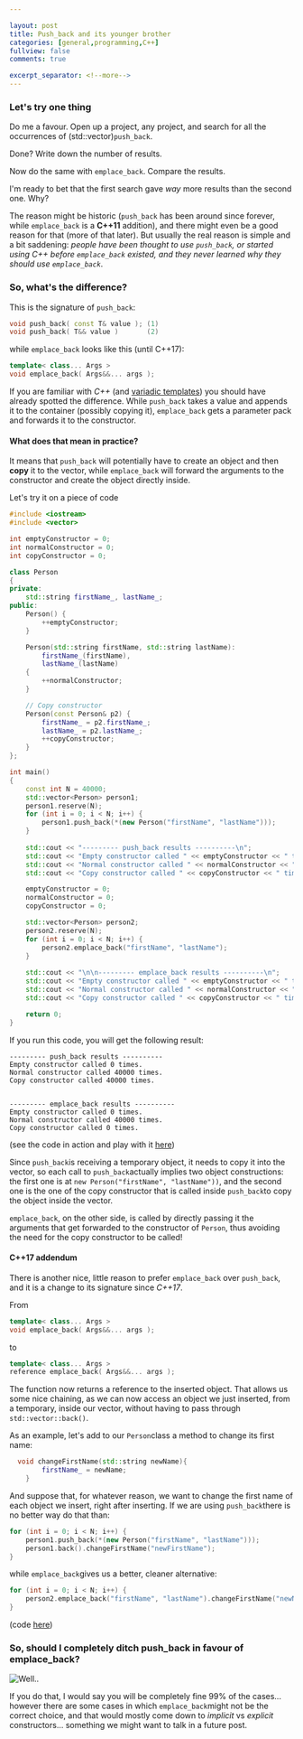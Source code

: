 ```yaml
---

layout: post
title: Push_back and its younger brother
categories: [general,programming,C++]
fullview: false
comments: true

excerpt_separator: <!--more-->
---
```


### Let's try one thing

Do me a favour. Open up a project, any project, and search for all the occurrences of (std::vector)`push_back`.

Done? Write down the number of results.

Now do the same with `emplace_back`. Compare the results.

<!--more-->


I'm ready to bet that the first search gave *way* more results than the second one. Why?

The reason might be historic (`push_back` has been around since forever, while `emplace_back` is a **C++11** addition), and there might even be a good reason for that (more of that later). But usually the real reason is simple and a bit saddening: *people have been thought to use `push_back`, or started using C++ before `emplace_back` existed, and they never learned why they should use `emplace_back`*.



### So, what's the difference?

This is the signature of `push_back`:

```c++
void push_back( const T& value ); (1)
void push_back( T&& value )       (2)
```

while `emplace_back` looks like this (until C++17):

```c++
template< class... Args >
void emplace_back( Args&&... args );
```

If you are familiar with *C++* (and [variadic templates](https://en.cppreference.com/w/cpp/language/parameter_pack)) you should have already spotted the difference. While `push_back` takes a value and appends it to the container (possibly copying it), `emplace_back` gets a parameter pack and forwards it to the constructor.



#### What does that mean in practice?

It means that `push_back` will potentially have to create an object and then **copy** it to the vector, while `emplace_back` will forward the arguments to the constructor and create the object directly inside.

Let's try it on a piece of code

```c++
#include <iostream>
#include <vector>

int emptyConstructor = 0;
int normalConstructor = 0;
int copyConstructor = 0;

class Person
{
private:
    std::string firstName_, lastName_;
public:
    Person() {
        ++emptyConstructor;
    }

    Person(std::string firstName, std::string lastName):
        firstName_(firstName),
        lastName_(lastName)
    {
        ++normalConstructor;
    }

    // Copy constructor
    Person(const Person& p2) {
        firstName_ = p2.firstName_;
        lastName_ = p2.lastName_;
        ++copyConstructor;
    }
};

int main()
{
    const int N = 40000;
    std::vector<Person> person1;
    person1.reserve(N);
    for (int i = 0; i < N; i++) {
        person1.push_back(*(new Person("firstName", "lastName")));
    }
    
    std::cout << "--------- push_back results ----------\n";
    std::cout << "Empty constructor called " << emptyConstructor << " times.\n";
    std::cout << "Normal constructor called " << normalConstructor << " times.\n";
    std::cout << "Copy constructor called " << copyConstructor << " times.\n";

    emptyConstructor = 0;
    normalConstructor = 0;
    copyConstructor = 0;

    std::vector<Person> person2;
    person2.reserve(N);
    for (int i = 0; i < N; i++) {
        person2.emplace_back("firstName", "lastName");
    }
    
    std::cout << "\n\n--------- emplace_back results ----------\n";
    std::cout << "Empty constructor called " << emptyConstructor << " times.\n";
    std::cout << "Normal constructor called " << normalConstructor << " times.\n";
    std::cout << "Copy constructor called " << copyConstructor << " times.\n";

    return 0;
}
```



If you run this code, you will get the following result:

```
--------- push_back results ----------
Empty constructor called 0 times.
Normal constructor called 40000 times.
Copy constructor called 40000 times.


--------- emplace_back results ----------
Empty constructor called 0 times.
Normal constructor called 40000 times.
Copy constructor called 0 times.
```

(see the code in action and play with it [here](https://wandbox.org/permlink/VapdIicNcWS9YAYT))



Since `push_back`is receiving a temporary object, it needs to copy it into the vector, so each call to `push_back`actually implies two object constructions: the first one is at `new Person("firstName", "lastName"))`, and the second one is the one of the copy constructor that is called inside `push_back`to copy the object inside the vector. 

`emplace_back`, on the other side, is called by directly passing it the arguments that get forwarded to the constructor of `Person`, thus avoiding the need for the copy constructor to be called!


#### C++17 addendum

There is another nice, little reason to prefer `emplace_back` over `push_back`, and it is a change to its signature since *C++17*.

From 

```c++
template< class... Args >
void emplace_back( Args&&... args );
```

to

```c++
template< class... Args >
reference emplace_back( Args&&... args );
```

The function now returns a reference to the inserted object. That allows us some nice chaining, as we can now access an object we just inserted, from a temporary, inside our vector, without having to pass through `std::vector::back()`.

As an example, let's add to our `Person`class a method to change its first name:

```c++
  void changeFirstName(std::string newName){
        firstName_ = newName;
    }
```

And suppose that, for whatever reason, we want to change the first name of each object we insert, right after inserting. If we are using `push_back`there is no better way do that than:

```c++
for (int i = 0; i < N; i++) {
    person1.push_back(*(new Person("firstName", "lastName")));
    person1.back().changeFirstName("newFirstName");
}
```

while `emplace_back`gives us a better, cleaner alternative:

```c++
for (int i = 0; i < N; i++) {
    person2.emplace_back("firstName", "lastName").changeFirstName("newName");
}
```

(code [here](https://wandbox.org/permlink/1BD6o0Ao8m4wJtbu))



### So, should I completely ditch push_back in favour of emplace_back?

![Well..](https://i.kym-cdn.com/entries/icons/original/000/028/596/dsmGaKWMeHXe9QuJtq_ys30PNfTGnMsRuHuo_MUzGCg.jpg)

If you do that, I would say you will be completely fine 99% of the cases... however there are some cases in which `emplace_back`might not be the correct choice, and that would mostly come down to *implicit* vs *explicit* constructors... something we might want to talk in a future post.



